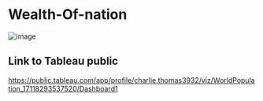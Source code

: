# Wealth-Of-nation
![image](https://github.com/charliethomasct82/Wealth-Of-nation/assets/93368865/a0614e5c-e403-445f-9376-e140817b5596)

## Link to Tableau public
https://public.tableau.com/app/profile/charlie.thomas3932/viz/WorldPopulation_17118293537520/Dashboard1
